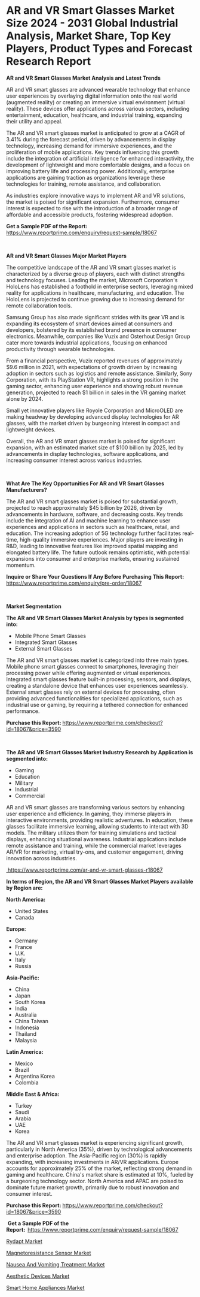 <p><h1>AR and VR Smart Glasses Market Size 2024 - 2031 Global Industrial Analysis, Market Share, Top Key Players, Product Types and Forecast Research Report</h1></p><p><strong>AR and VR Smart Glasses Market Analysis and Latest Trends</strong></p>
<p><p>AR and VR smart glasses are advanced wearable technology that enhance user experiences by overlaying digital information onto the real world (augmented reality) or creating an immersive virtual environment (virtual reality). These devices offer applications across various sectors, including entertainment, education, healthcare, and industrial training, expanding their utility and appeal.</p><p>The AR and VR smart glasses market is anticipated to grow at a CAGR of 3.41% during the forecast period, driven by advancements in display technology, increasing demand for immersive experiences, and the proliferation of mobile applications. Key trends influencing this growth include the integration of artificial intelligence for enhanced interactivity, the development of lightweight and more comfortable designs, and a focus on improving battery life and processing power. Additionally, enterprise applications are gaining traction as organizations leverage these technologies for training, remote assistance, and collaboration. </p><p>As industries explore innovative ways to implement AR and VR solutions, the market is poised for significant expansion. Furthermore, consumer interest is expected to rise with the introduction of a broader range of affordable and accessible products, fostering widespread adoption.</p></p>
<p><strong>Get a Sample PDF of the Report:&nbsp;</strong> <a href="https://www.reportprime.com/enquiry/request-sample/18067?utm_campaign=1094&utm_medium=2&utm_source=Github&utm_content=ia&utm_term=20112024&utm_id=ar-and-vr-smart-glasses">https://www.reportprime.com/enquiry/request-sample/18067</a></p>
<p>&nbsp;</p>
<p><strong>AR and VR Smart Glasses Major Market Players</strong></p>
<p><p>The competitive landscape of the AR and VR smart glasses market is characterized by a diverse group of players, each with distinct strengths and technology focuses. Leading the market, Microsoft Corporation's HoloLens has established a foothold in enterprise sectors, leveraging mixed reality for applications in healthcare, manufacturing, and education. The HoloLens is projected to continue growing due to increasing demand for remote collaboration tools. </p><p>Samsung Group has also made significant strides with its gear VR and is expanding its ecosystem of smart devices aimed at consumers and developers, bolstered by its established brand presence in consumer electronics. Meanwhile, companies like Vuzix and Osterhout Design Group cater more towards industrial applications, focusing on enhanced productivity through wearable technologies.</p><p>From a financial perspective, Vuzix reported revenues of approximately $9.6 million in 2021, with expectations of growth driven by increasing adoption in sectors such as logistics and remote assistance. Similarly, Sony Corporation, with its PlayStation VR, highlights a strong position in the gaming sector, enhancing user experience and showing robust revenue generation, projected to reach $1 billion in sales in the VR gaming market alone by 2024.</p><p>Small yet innovative players like Royole Corporation and MicroOLED are making headway by developing advanced display technologies for AR glasses, with the market driven by burgeoning interest in compact and lightweight devices. </p><p>Overall, the AR and VR smart glasses market is poised for significant expansion, with an estimated market size of $100 billion by 2025, led by advancements in display technologies, software applications, and increasing consumer interest across various industries.</p></p>
<p>&nbsp;</p>
<p><strong>What Are The Key Opportunities For AR and VR Smart Glasses Manufacturers?</strong></p>
<p><p>The AR and VR smart glasses market is poised for substantial growth, projected to reach approximately $45 billion by 2026, driven by advancements in hardware, software, and decreasing costs. Key trends include the integration of AI and machine learning to enhance user experiences and applications in sectors such as healthcare, retail, and education. The increasing adoption of 5G technology further facilitates real-time, high-quality immersive experiences. Major players are investing in R&D, leading to innovative features like improved spatial mapping and elongated battery life. The future outlook remains optimistic, with potential expansions into consumer and enterprise markets, ensuring sustained momentum.</p></p>
<p><strong>Inquire or Share Your Questions If Any Before Purchasing This Report:</strong> <a href="https://www.reportprime.com/enquiry/pre-order/18067?utm_campaign=1094&utm_medium=2&utm_source=Github&utm_content=ia&utm_term=20112024&utm_id=ar-and-vr-smart-glasses">https://www.reportprime.com/enquiry/pre-order/18067</a></p>
<p>&nbsp;</p>
<p><strong>Market Segmentation</strong></p>
<p><strong>The AR and VR Smart Glasses Market Analysis by types is segmented into:</strong></p>
<p><ul><li>Mobile Phone Smart Glasses</li><li>Integrated Smart Glasses</li><li>External Smart Glasses</li></ul></p>
<p><p>The AR and VR smart glasses market is categorized into three main types. Mobile phone smart glasses connect to smartphones, leveraging their processing power while offering augmented or virtual experiences. Integrated smart glasses feature built-in processing, sensors, and displays, creating a standalone device that enhances user experiences seamlessly. External smart glasses rely on external devices for processing, often providing advanced functionalities for specialized applications, such as industrial use or gaming, by requiring a tethered connection for enhanced performance.</p></p>
<p><strong>Purchase this Report:&nbsp;</strong><a href="https://www.reportprime.com/checkout?id=18067&price=3590&utm_campaign=1094&utm_medium=2&utm_source=Github&utm_content=ia&utm_term=20112024&utm_id=ar-and-vr-smart-glasses">https://www.reportprime.com/checkout?id=18067&price=3590</a></p>
<p>&nbsp;</p>
<p><strong>The AR and VR Smart Glasses Market Industry Research by Application is segmented into:</strong></p>
<p><ul><li>Gaming</li><li>Education</li><li>Military</li><li>Industrial</li><li>Commercial</li></ul></p>
<p><p>AR and VR smart glasses are transforming various sectors by enhancing user experience and efficiency. In gaming, they immerse players in interactive environments, providing realistic adventures. In education, these glasses facilitate immersive learning, allowing students to interact with 3D models. The military utilizes them for training simulations and tactical displays, enhancing situational awareness. Industrial applications include remote assistance and training, while the commercial market leverages AR/VR for marketing, virtual try-ons, and customer engagement, driving innovation across industries.</p></p>
<p><a href="https://www.reportprime.com/ar-and-vr-smart-glasses-r18067?utm_campaign=1094&utm_medium=2&utm_source=Github&utm_content=ia&utm_term=20112024&utm_id=ar-and-vr-smart-glasses">&nbsp;https://www.reportprime.com/ar-and-vr-smart-glasses-r18067</a></p>
<p><strong>In terms of Region, the AR and VR Smart Glasses Market Players available by Region are:</strong></p>
<p>
    <p> <strong> North America: </strong>
        <ul>
            <li>United States</li>
            <li>Canada</li>
        </ul>
        </p> 
    <p> <strong> Europe: </strong>
        <ul>
            <li>Germany</li>
            <li>France</li>
            <li>U.K.</li>
            <li>Italy</li>
            <li>Russia</li>
        </ul>
        </p> 
    <p> <strong> Asia-Pacific: </strong>
        <ul>
            <li>China</li>
            <li>Japan</li>
            <li>South Korea</li>
            <li>India</li>
            <li>Australia</li>
            <li>China Taiwan</li>
            <li>Indonesia</li>
            <li>Thailand</li>
            <li>Malaysia</li>
        </ul>
        </p> 
    <p> <strong> Latin America: </strong>
        <ul>
            <li>Mexico</li>
            <li>Brazil</li>
            <li>Argentina Korea</li>
            <li>Colombia</li>
        </ul>
        </p> 
    <p> <strong> Middle East & Africa: </strong>
        <ul>
            <li>Turkey</li>
            <li>Saudi</li>
            <li>Arabia</li>
            <li>UAE</li>
            <li>Korea</li>
        </ul>
    </p>
    </p>
<p><p>The AR and VR smart glasses market is experiencing significant growth, particularly in North America (35%), driven by technological advancements and enterprise adoption. The Asia-Pacific region (30%) is rapidly expanding, with increasing investments in AR/VR applications. Europe accounts for approximately 25% of the market, reflecting strong demand in gaming and healthcare. China's market share is estimated at 10%, fueled by a burgeoning technology sector. North America and APAC are poised to dominate future market growth, primarily due to robust innovation and consumer interest.</p></p>
<p><strong>Purchase this Report: </strong><a href="https://www.reportprime.com/checkout?id=18067&price=3590&utm_campaign=1094&utm_medium=2&utm_source=Github&utm_content=ia&utm_term=20112024&utm_id=ar-and-vr-smart-glasses">https://www.reportprime.com/checkout?id=18067&price=3590</a></p>
<p>&nbsp;<strong>Get a Sample PDF of the Report:&nbsp;&nbsp;</strong><a href="https://www.reportprime.com/enquiry/request-sample/18067?utm_campaign=1094&utm_medium=2&utm_source=Github&utm_content=ia&utm_term=20112024&utm_id=ar-and-vr-smart-glasses">https://www.reportprime.com/enquiry/request-sample/18067</a></p>
<p><strong></strong></p>
<p><p><a href="https://issuu.com/reportprime-2/docs/rydapt-market-size-2030.pptx_c96f94a9fee8de?utm_campaign=1094&utm_medium=2&utm_source=Github&utm_content=ia&utm_term=20112024&utm_id=ar-and-vr-smart-glasses">Rydapt Market</a></p><p><a href="https://github.com/LilianFaulkner65/Market-Research-Report-List-1/blob/main/magnetoresistance-sensor-market.md?utm_campaign=1094&utm_medium=2&utm_source=Github&utm_content=ia&utm_term=20112024&utm_id=ar-and-vr-smart-glasses">Magnetoresistance Sensor Market</a></p><p><a href="https://issuu.com/reportprime-2/docs/nausea-and-vomiting-treatment-marke_02e3a9ae8d56ff?utm_campaign=1094&utm_medium=2&utm_source=Github&utm_content=ia&utm_term=20112024&utm_id=ar-and-vr-smart-glasses">Nausea And Vomiting Treatment Market</a></p><p><a href="https://www.linkedin.com/pulse/thorough-review-aesthetic-devices-market-size-share-revenue-4skee?utm_campaign=1094&utm_medium=2&utm_source=Github&utm_content=ia&utm_term=20112024&utm_id=ar-and-vr-smart-glasses">Aesthetic Devices Market</a></p><p><a href="https://github.com/SamiaChowdhury801/Market-Research-Report-List-1/blob/main/smart-home-appliances-market.md?utm_campaign=1094&utm_medium=2&utm_source=Github&utm_content=ia&utm_term=20112024&utm_id=ar-and-vr-smart-glasses">Smart Home Appliances Market</a></p></p>